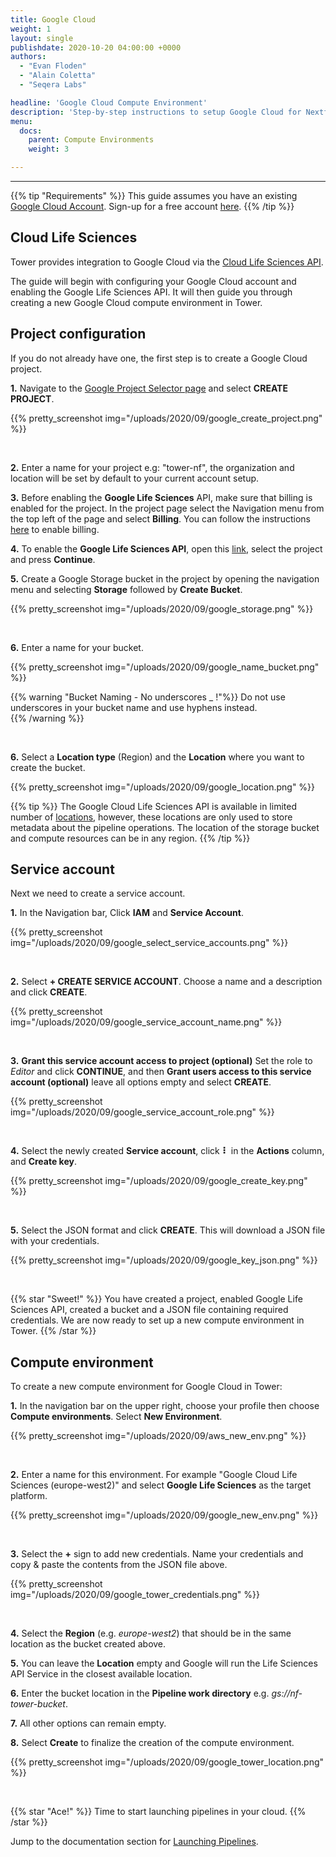 ```yaml
---
title: Google Cloud
weight: 1
layout: single
publishdate: 2020-10-20 04:00:00 +0000
authors:
  - "Evan Floden"
  - "Alain Coletta"
  - "Seqera Labs"

headline: 'Google Cloud Compute Environment'
description: 'Step-by-step instructions to setup Google Cloud for Nextflow Tower.'
menu:
  docs:
    parent: Compute Environments
    weight: 3

---
```

---
{{% tip "Requirements" %}}
This guide assumes you have an existing [Google Cloud Account](https://console.cloud.google.com). Sign-up for a free account [here](https://cloud.google.com/).
{{% /tip %}}

## Cloud Life Sciences

Tower provides integration to Google Cloud via the [Cloud Life Sciences API](https://cloud.google.com/life-sciences/docs/reference/rest).

The guide will begin with configuring your Google Cloud account and enabling the Google Life Sciences API. It will then guide you through creating a new Google Cloud compute environment in Tower.

## Project configuration

If you do not already have one, the first step is to create a Google Cloud project.

**1.** Navigate to the [Google Project Selector page](https://console.cloud.google.com/projectselector2) and select **CREATE PROJECT**.

{{% pretty_screenshot img="/uploads/2020/09/google_create_project.png" %}}

<br>

**2.** Enter a name for your project e.g: "tower-nf", the organization and location will be set by default to your current account setup.

**3.** Before enabling the **Google Life Sciences** API, make sure that billing is enabled for the project. In the project page select the Navigation menu from the top left of the page and select **Billing**. You can follow the instructions [here](https://cloud.google.com/billing/docs/how-to/modify-project) to enable billing.

**4.** To enable the **Google Life Sciences API**, open this [link](https://console.cloud.google.com/flows/enableapi?apiid=lifesciences.googleapis.com%2Ccompute.googleapis.com%2Cstorage-api.googleapis.com), select the project and press **Continue**.

**5.** Create a Google Storage bucket in the project by opening the navigation menu and selecting **Storage** followed by **Create Bucket**.

{{% pretty_screenshot img="/uploads/2020/09/google_storage.png" %}}

<br>

**6.** Enter a name for your bucket.

{{% pretty_screenshot img="/uploads/2020/09/google_name_bucket.png" %}}

{{% warning "Bucket Naming - No underscores _ !"%}}
Do not use underscores in your bucket name and use hyphens instead.   
{{% /warning %}}

<br>

**6.** Select a **Location type** (Region) and the **Location** where you want to create the bucket.

{{% pretty_screenshot img="/uploads/2020/09/google_location.png" %}}

{{% tip %}}
The Google Cloud Life Sciences API is available in limited number of [locations](https://cloud.google.com/life-sciences/docs/concepts/locations), however, these locations are only used to store metadata about the pipeline operations. The location of the storage bucket and compute resources can be in any region.
{{% /tip %}}

## Service account

Next we need to create a service account.

**1.** In the Navigation bar, Click **IAM** and **Service Account**.

{{% pretty_screenshot img="/uploads/2020/09/google_select_service_accounts.png" %}}

<br>

**2.** Select **+ CREATE SERVICE ACCOUNT**. Choose a name and a description and click **CREATE**.

{{% pretty_screenshot img="/uploads/2020/09/google_service_account_name.png" %}}

<br>

**3.** **Grant this service account access to project (optional)**  Set the role to _Editor_ and click **CONTINUE**, and then **Grant users access to this service account (optional)** leave all options empty and select **CREATE**.

{{% pretty_screenshot img="/uploads/2020/09/google_service_account_role.png" %}}

<br>

**4.** Select the newly created **Service account**, click **⠇** in the **Actions** column, and **Create key**.

{{% pretty_screenshot img="/uploads/2020/09/google_create_key.png" %}}

<br>

**5.** Select the JSON format and click **CREATE**. This will download a JSON file with your credentials.

{{% pretty_screenshot img="/uploads/2020/09/google_key_json.png" %}}

<br>

{{% star "Sweet!" %}}
You have created a project, enabled Google Life Sciences API, created a bucket and a JSON file containing required credentials. We are now ready to set up a new compute environment in Tower.
{{% /star %}}

## Compute environment

To create a new compute environment for Google Cloud in Tower:

**1.** In the navigation bar on the upper right, choose your profile then choose **Compute environments**. Select **New Environment**.

{{% pretty_screenshot img="/uploads/2020/09/aws_new_env.png" %}}

<br>

**2.** Enter a name for this environment. For example "Google Cloud Life Sciences (europe-west2)" and select **Google Life Sciences** as the target platform.

{{% pretty_screenshot img="/uploads/2020/09/google_new_env.png" %}}

<br>

**3.** Select the **+** sign to add new credentials. Name your credentials and copy & paste the contents from the JSON file above.

{{% pretty_screenshot img="/uploads/2020/09/google_tower_credentials.png" %}}

<br>

**4.** Select the **Region** (e.g. *europe-west2*) that should be in the same location as the bucket created above.

**5.** You can leave the **Location** empty and Google will run the Life Sciences API Service in the closest available location.

**6.** Enter the bucket location in the **Pipeline work directory** e.g. *gs://nf-tower-bucket*.

**7.** All other options can remain empty.

**8.** Select **Create** to finalize the creation of the compute environment.

{{% pretty_screenshot img="/uploads/2020/09/google_tower_location.png" %}}

<br>

{{% star "Ace!" %}}
Time to start launching pipelines in your cloud.
{{% /star %}}

Jump to the documentation section for [Launching Pipelines](/docs/launch/overview/).
